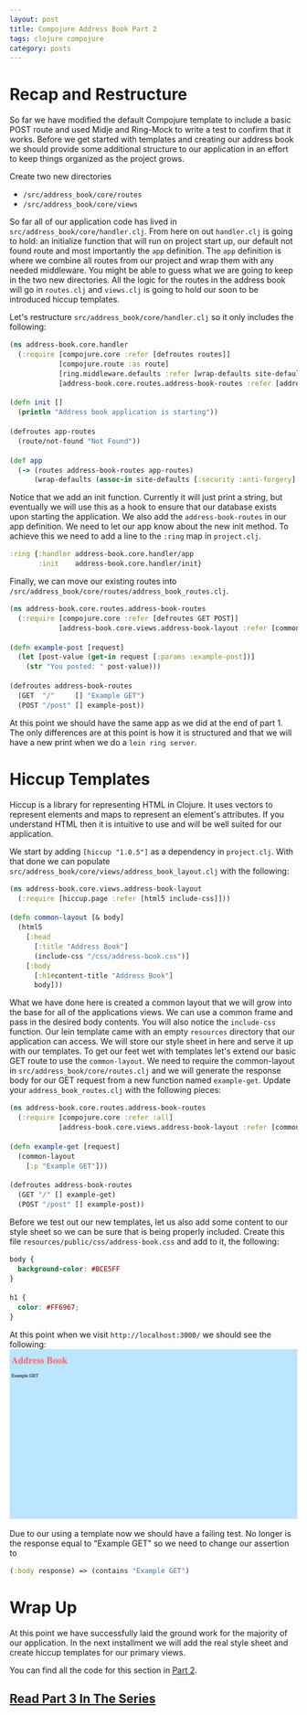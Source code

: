 ```yaml
---
layout: post
title: Compojure Address Book Part 2
tags: clojure compojure
category: posts
---
```


# Recap and Restructure

So far we have modified the default Compojure template to include a basic POST
route and used Midje and Ring-Mock to write a test to confirm that it works.
Before we get started with templates and creating our address book we should
provide some additional structure to our application in an effort to keep
things organized as the project grows.

Create two new directories

* `/src/address_book/core/routes`
* `/src/address_book/core/views`

So far all of our application code has lived in
`src/address_book/core/handler.clj`. From here on out `handler.clj` is going to
hold: an initialize function that will run on project start up, our default not
found route and most importantly the `app` definition. The `app` definition is
where we combine all routes from our project and wrap them with any needed
middleware.  You might be able to guess what we are going to keep in the two
new directories. All the logic for the routes in the address book will go in
`routes.clj` and `views.clj` is going to hold our soon to be introduced hiccup
templates.

Let's restructure `src/address_book/core/handler.clj` so it only includes the following:

``` clojure
(ns address-book.core.handler
  (:require [compojure.core :refer [defroutes routes]]
            [compojure.route :as route]
            [ring.middleware.defaults :refer [wrap-defaults site-defaults]]
            [address-book.core.routes.address-book-routes :refer [address-book-routes]]))

(defn init []
  (println "Address book application is starting"))

(defroutes app-routes
  (route/not-found "Not Found"))

(def app
  (-> (routes address-book-routes app-routes)
      (wrap-defaults (assoc-in site-defaults [:security :anti-forgery] false))))
```

Notice that we add an init function. Currently it will just print a string, but
eventually we will use this as a hook to ensure that our database exists upon
starting the application. We also add the `address-book-routes` in our app
definition. We need to let our app know about the new init method. To achieve
this we need to add a line to the `:ring` map in `project.clj`.

``` clojure
:ring {:handler address-book.core.handler/app
       :init    address-book.core.handler/init}
```

Finally, we can move our existing routes into `/src/address_book/core/routes/address_book_routes.clj`.

``` clojure
(ns address-book.core.routes.address-book-routes
  (:require [compojure.core :refer [defroutes GET POST]]
            [address-book.core.views.address-book-layout :refer [common-layout]]))

(defn example-post [request]
  (let [post-value (get-in request [:params :example-post])]
    (str "You posted: " post-value)))

(defroutes address-book-routes
  (GET  "/"     [] "Example GET")
  (POST "/post" [] example-post))
```

At this point we should have the same app as we did at the end of part 1. The
only differences are at this point is how it is structured and that we will have a
new print when we do a `lein ring server`.

# Hiccup Templates

Hiccup is a library for representing HTML in Clojure. It uses vectors to
represent elements and maps to represent an element's attributes. If you
understand HTML then it is intuitive to use and will be well suited for our
application.

We start by adding `[hiccup "1.0.5"]` as a dependency in `project.clj`. With
that done we can populate `src/address_book/core/views/address_book_layout.clj`
with the following:

``` clojure
(ns address-book.core.views.address-book-layout
  (:require [hiccup.page :refer [html5 include-css]]))

(defn common-layout [& body]
  (html5
    [:head
      [:title "Address Book"]
      (include-css "/css/address-book.css")]
    [:body
      [:h1#content-title "Address Book"]
      body]))
```

What we have done here is created a common layout that we will grow into the
base for all of the applications views. We can use a common frame and pass in
the desired body contents. You will also notice the `include-css` function. Our
lein template came with an empty `resources` directory that our application can
access. We will store our style sheet in here and serve it up with our
templates. To get our feet wet with templates let's extend our basic GET route
to use the `common-layout`. We need to require the common-layout in
`src/address_book/core/routes.clj` and we will generate the response body for
our GET request from a new function named `example-get`. Update your
`address_book_routes.clj` with the following pieces:

``` clojure
(ns address-book.core.routes.address-book-routes
  (:require [compojure.core :refer :all]
            [address-book.core.views.address-book-layout :refer [common-layout]]))

(defn example-get [request]
  (common-layout
    [:p "Example GET"]))

(defroutes address-book-routes
  (GET "/" [] example-get)
  (POST "/post" [] example-post))
```

Before we test out our new templates, let us also add some content to our style
sheet so we can be sure that is being properly included. Create this file
`resources/public/css/address-book.css` and add to it, the following:

``` css
body {
  background-color: #BCE5FF
}

h1 {
  color: #FF6967;
}
```

At this point when we visit `http://localhost:3000/` we should see the following:
![Basic GET route](/assets/basic-get-route.png)

Due to our using a template now we should have a failing test. No longer is the
response equal to "Example GET" so we need to change our assertion to

``` clojure
(:body response) => (contains "Example GET")
```

# Wrap Up

At this point we have successfully laid the ground work for the majority of our
application. In the next installment we will add the real style sheet and
create hiccup templates for our primary views.

You can find all the code for this section in [Part 2](https://github.com/JarrodCTaylor/compojure-address-book/tree/2).

## [Read Part 3 In The Series](/posts/Compojure-Address-Book-Part-3/)
